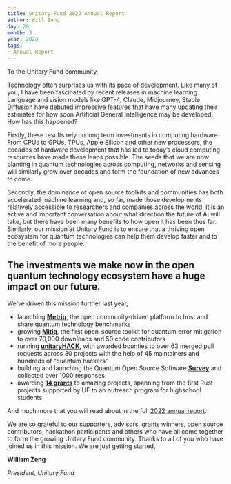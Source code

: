 ```yaml
---
title: Unitary Fund 2022 Annual Report
author: Will Zeng
day: 20
month: 3
year: 2023
tags:
- Annual Report
---
```


To the Unitary Fund community,

Technology often surprises us with its pace of development. Like many of you, I have been fascinated by recent releases in machine learning. Language and vision models like GPT-4, Claude, Midjourney, Stable Diffusion have debuted impressive features that have many updating their estimates for how soon Artificial General Intelligence may be developed. How has this happened?

Firstly, these results rely on long term investments in computing hardware. From CPUs to GPUs, TPUs, Apple Silicon and other new processors, the decades of hardware development that has led to today’s cloud computing resources have made these leaps possible. The seeds that we are now planting in quantum technologies across computing, networks and sensing will similarly grow over decades and form the foundation of new advances to come.

Secondly, the dominance of open source toolkits and communities has both accelerated machine learning and, so far, made those developments relatively accessible to researchers and companies across the world. It is an active and important conversation about what direction the future of AI will take, but there have been many benefits to how open it has been thus far. Similarly, our mission at Unitary Fund is to ensure that a thriving open ecosystem for quantum technologies can help them develop faster and to the benefit of more people.


## The investments we make now in the open quantum technology ecosystem have a huge impact on our future.

We’ve driven this mission further last year,

- launching **[Metriq](https://metriq.info/)**, the open community-driven platform to host and share quantum technology benchmarks
- growing **[Mitiq](https://github.com/unitaryfund/mitiq)**, the first open-source toolkit for quantum error mitigation to over 70,000 downloads and 50 code contributors
- running **[unitaryHACK](https://unitaryhack.dev/)**, with awarded bounties to over 63 merged pull requests across 30 projects with the help of 45 maintainers and hundreds of “quantum hackers”
- building and launching the Quantum Open Source Software **[Survey](https://unitary.fund/posts/2022_survey_results.html)** and collected over 1000 responses.
- awarding **[14 grants](https://unitary.fund/grants.html)** to amazing projects, spanning from the first Rust projects supported by UF to an outreach program for highschool students.


<p class="leading-block"> And much more that you will read about in the full <a href="../../assets/Unitary_Fund_2022_Report.pdf" target="_blank">2022 annual report</a>.</p>

We are so grateful to our supporters, advisors, grants winners, open source contributors, hackathon participants and others who have all come together to form the growing Unitary Fund community. Thanks to all of you who have joined us in this mission.
We are just getting started,


**William Zeng**

_President, Unitary Fund_
